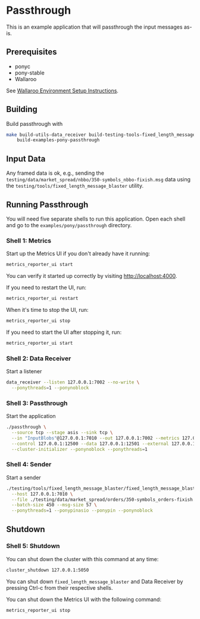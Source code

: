# Passthrough

This is an example application that will passthrough the input messages as-is.

## Prerequisites

- ponyc
- pony-stable
- Wallaroo

See [Wallaroo Environment Setup Instructions](https://docs.wallaroolabs.com/python-installation/).

## Building

Build passthrough with

```bash
make build-utils-data_receiver build-testing-tools-fixed_length_message_blaster \
    build-examples-pony-passthrough
```

## Input Data

Any framed data is ok, e.g., sending the
`testing/data/market_spread/nbbo/350-symbols_nbbo-fixish.msg`
data using the `testing/tools/fixed_length_message_blaster` utility.

## Running Passthrough

You will need five separate shells to run this application. Open each shell and go to the `examples/pony/passthrough` directory.

### Shell 1: Metrics

Start up the Metrics UI if you don't already have it running:

```bash
metrics_reporter_ui start
```

You can verify it started up correctly by visiting [http://localhost:4000](http://localhost:4000).

If you need to restart the UI, run:

```bash
metrics_reporter_ui restart
```

When it's time to stop the UI, run:

```bash
metrics_reporter_ui stop
```

If you need to start the UI after stopping it, run:

```bash
metrics_reporter_ui start
```

### Shell 2: Data Receiver

Start a listener

```bash
data_receiver --listen 127.0.0.1:7002 --no-write \
  --ponythreads=1 --ponynoblock
```

### Shell 3: Passthrough
Start the application

```bash
./passthrough \
  --source tcp --stage asis --sink tcp \
  --in "InputBlobs"@127.0.0.1:7010 --out 127.0.0.1:7002 --metrics 127.0.0.1:5001 \
  --control 127.0.0.1:12500 --data 127.0.0.1:12501 --external 127.0.0.1:5050 \
  --cluster-initializer --ponynoblock --ponythreads=1
```

### Shell 4: Sender

Start a sender

```bash
./testing/tools/fixed_length_message_blaster/fixed_length_message_blaster \
  --host 127.0.0.1:7010 \
  --file ./testing/data/market_spread/orders/350-symbols_orders-fixish.msg \
  --batch-size 450 --msg-size 57 \
  --ponythreads=1 --ponypinasio --ponypin --ponynoblock
```

## Shutdown

### Shell 5: Shutdown

You can shut down the cluster with this command at any time:

```bash
cluster_shutdown 127.0.0.1:5050
```

You can shut down `fixed_length_message_blaster` and Data Receiver by pressing Ctrl-c from their respective shells.

You can shut down the Metrics UI with the following command:

```bash
metrics_reporter_ui stop
```
